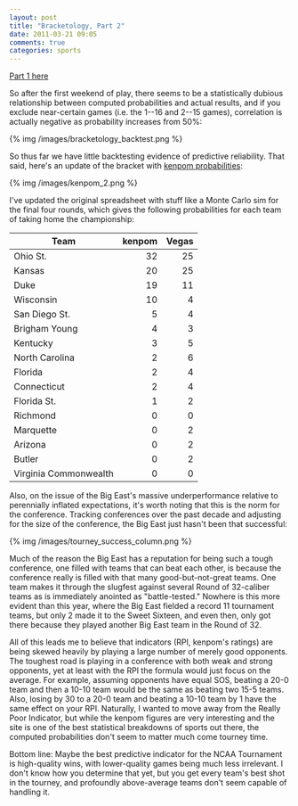 ```yaml
---
layout: post
title: "Bracketology, Part 2"
date: 2011-03-21 09:05
comments: true
categories: sports
---
```


[Part 1 here][part_one]

So after the first weekend of play, there seems to be a statistically dubious
relationship between computed probabilities and actual results, and if you
exclude near-certain games (i.e. the 1--16 and 2--15 games), correlation is
actually negative as probability increases from 50%:

{% img /images/bracketology_backtest.png %}

So thus far we have little backtesting evidence of predictive reliability. That
said, here's an update of the bracket with [kenpom probabilities][kenpom]:

{% img /images/kenpom_2.png %}

I've updated the original spreadsheet with stuff like a Monte Carlo sim for the
final four rounds, which gives the following probabilities for each team of
taking home the championship:

Team                  | kenpom | Vegas
----------------------|-------:|------:
Ohio St.              |     32 |    25 
Kansas                |     20 |    25 
Duke                  |     19 |    11 
Wisconsin             |     10 |     4 
San Diego St.         |      5 |     4 
Brigham Young         |      4 |     3 
Kentucky              |      3 |     5 
North Carolina        |      2 |     6 
Florida               |      2 |     4 
Connecticut           |      2 |     4 
Florida St.           |      1 |     2 
Richmond              |      0 |     0 
Marquette             |      0 |     2 
Arizona               |      0 |     2 
Butler                |      0 |     2 
Virginia Commonwealth |      0 |     0 

Also, on the issue of the Big East's massive underperformance relative to
perennially inflated expectations, it's worth noting that this is the norm for
the conference. Tracking conferences over the past decade and adjusting for the
size of the conference, the Big East just hasn't been that successful:

{% img /images/tourney_success_column.png %}

Much of the reason the Big East has a reputation for being such a tough
conference, one filled with teams that can beat each other, is because the
conference really is filled with that many good-but-not-great teams. One team
makes it through the slugfest against several Round of 32-caliber teams as is
immediately anointed as "battle-tested." Nowhere is this more evident than this
year, where the Big East fielded a record 11 tournament teams, but only 2 made
it to the Sweet Sixteen, and even then, only got there because they played
another Big East team in the Round of 32.

All of this leads me to believe that indicators (RPI, kenpom's ratings) are
being skewed heavily by playing a large number of merely good opponents. The
toughest road is playing in a conference with both weak and strong opponents,
yet at least with the RPI the formula would just focus on the average. For
example, assuming opponents have equal SOS, beating a 20-0 team and then a
10-10 team would be the same as beating two 15-5 teams. Also, losing by 30
to a 20-0 team and beating a 10-10 team by 1 have the same effect on your
RPI. Naturally, I wanted to move away from the Really Poor Indicator, but
while the kenpom figures are very interesting and the site is one of the best
statistical breakdowns of sports out there, the computed probabilities don't
seem to matter much come tourney time.

Bottom line: Maybe the best predictive indicator for the NCAA Tournament is
high-quality wins, with lower-quality games being much less irrelevant. I don't
know how you determine that yet, but you get every team's best shot in the
tourney, and profoundly above-average teams don't seem capable of handling it.

  [part_one]:/blog/bracketology/
  [kenpom]:http://www.kenpom.com/
  [download]:/download/Bracketology.xlsm
